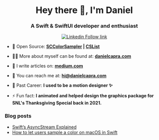 <h1 align="center">Hey there 👋, I'm Daniel</h1>
<h3 align="center">A Swift & SwiftUI developer and enthusiast</h3>
<p align="center">
<a href="https://www.linkedin.com/comm/mynetwork/discovery-see-all?usecase=PEOPLE_FOLLOWS&followMember=danielcapra" target="_blank"><img alt="Linkedin Follow link" src="https://img.shields.io/badge/Follow_on_LinkedIn-blue"/></a>
</p>

- 👯 Open Source: **[SCColorSampler](https://github.com/danielcapra/SCColorSampler) | [CSList](https://github.com/danielcapra/CSList)**

- 👨‍💻 More about myself can be found at: **[danielcapra.com](https://www.danielcapra.com)**

- 📝 I write articles on: **[medium.com](https://medium.com/@danielcapra)**

- 📮 You can reach me at: **hi@danielcapra.com**

- 💼 Past Career: **I used to be a motion designer ✨**

- ⚡ Fun fact: **I animated and helped design the graphics package for SNL's Thanksgiving Special back in 2021.**

### Blog posts
<!-- BLOG-POST-LIST:START -->
- [Swift’s AsyncStream Explained](https://blog.stackademic.com/swifts-asyncstream-explained-127d84078424?source=rss-8717e15cbfc4------2)
- [How to let users sample a color on macOS in Swift](https://blog.stackademic.com/how-to-let-users-sample-a-color-on-macos-in-swift-6c2efa219696?source=rss-8717e15cbfc4------2)
<!-- BLOG-POST-LIST:END -->
